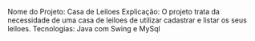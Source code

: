 Nome do Projeto: Casa de Leiloes
Explicação: O projeto trata da necessidade de uma casa de leiloes de utilizar cadastrar e listar os seus leiloes.
Tecnologias: Java com Swing e MySql
